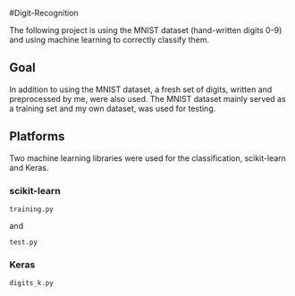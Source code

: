 #Digit-Recognition

The following project is using the MNIST dataset (hand-written digits 0-9) and using machine learning to correctly classify them.

## Goal
In addition to using the MNIST dataset, a fresh set of digits, written and preprocessed by me, were also used. The MNIST dataset 
mainly served as a training set and my own dataset, was used for testing.

## Platforms
Two machine learning libraries were used for the classification, scikit-learn and Keras.

### scikit-learn
```
training.py
```
and 
```
test.py
```

### Keras
```
digits_k.py
```
